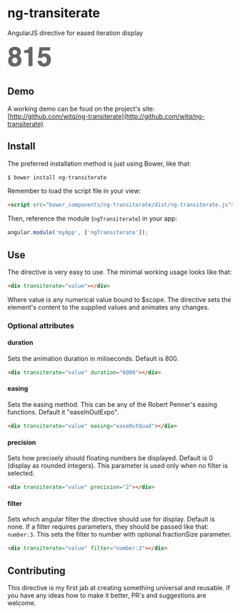 # ng-transiterate

AngularJS directive for eased iteration display

![illustration](_readme/test.gif)

## Demo

A working demo can be foud on the project's site: [http://github.com/witq/ng-transiterate](http://github.com/witq/ng-transiterate)

## Install

The preferred installation method is just using Bower, like that:
```sh
$ bower install ng-transiterate
```
Remember to load the script file in your view:
```html
<script src="bower_components/ng-transiterate/dist/ng-transiterate.js"></script>
```
Then, reference the module (`ngTransiterate`) in your app:
```javascript
angular.module('myApp', ['ngTransiterate']);
```

## Use

The directive is very easy to use. The minimal working usage looks like that:
```html
<div transiterate="value"></div>
```
Where value is any numerical value bound to $scope. The directive sets the element's content to the supplied values and animates any changes.

### Optional attributes

#### duration
Sets the animation duration in miliseconds. Default is 800.
```html
<div transiterate="value" duration="6000"></div>
```
#### easing
Sets the easing method. This can be any of the Robert Penner's easing functions. Default it "easeInOutExpo".
```html
<div transiterate="value" easing="easeOutQuad"></div>
```
#### precision
Sets how precisely should floating numbers be displayed. Default is 0 (display as rounded integers). This parameter is used only when no filter is selected.
```html
<div transiterate="value" precision="2"></div>
```
#### filter
Sets which angular filter the directive should use for display. Default is none. If a filter requires parameters, they should be passed like that: `number:3`. This sets the filter to number with optional fractionSize parameter.
```html
<div transiterate="value" filter="number:3"></div>
```

## Contributing

This directive is my first jab at creating something universal and reusable. If you have any ideas how to make it better, PR's and suggestions are welcome.
